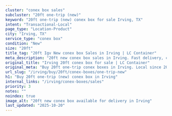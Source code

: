 ```yaml
---
cluster: "conex box sales"
subcluster: "20ft one-trip (new)"
keyword: "20ft one-trip (new) conex box for sale Irving, TX"
intent: "Transactional-Local"
page_type: "Location-Product"
city: "Irving, TX"
service_type: "conex box"
condition: "New"
size: "20ft"
title_tag: "20ft Igv New conex box Sales in Irving | LC Container"
meta_description: "20ft new conex box sales in Irving. Fast delivery, competitive pricing. Serving conex boxes area. Quote ID: 8US. Call (214) 524-4168 for your free quote today."
original_title: "Irving 20ft conex box for sale | LC Container"
original_meta: "Buy 20ft one-trip conex boxes in Irving. Local since 2003. New & used inventory. Fast delivery. Get your free quote — call (214) 524-4168 today."
url_slug: "/irving/buy/20ft/conex-boxes/one-trip-new"
h1: "Buy 20ft one-trip (new) conex box in Irving"
internal_links: "/irving/conex-boxes/sales"
priority: 3
notes: ""
noindex: true
image_alt: "20ft new conex box available for delivery in Irving"
last_updated: "2025-10-20"
---
```


<!-- TODO: Add unique city/inventory copy, images, and internal links here. -->

